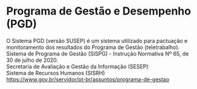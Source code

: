 # Programa de Gestão e Desempenho (PGD)

O Sistema PGD (versão SUSEP) é um sistema utilizado para pactuação e monitoramento dos resultados do Programa de Gestão (teletrabalho).  
Sistema de Programa de Gestão (SISPG) - Instrução Normativa Nº 65, de 30 de julho de 2020.  
Secretaria de Avaliação e Gestão da Informação (SESEP)  
Sistema de Recursos Humanos (SISRH)  
https://www.gov.br/servidor/pt-br/assuntos/programa-de-gestao  
